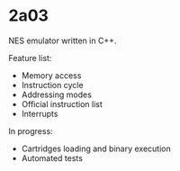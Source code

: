 # 2a03

NES emulator written in C++. 

Feature list:
- Memory access
- Instruction cycle
- Addressing modes
- Official instruction list
- Interrupts

In progress:
- Cartridges loading and binary execution
- Automated tests
